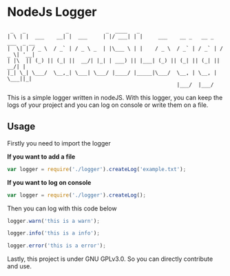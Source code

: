 # NodeJs Logger
 ```
  _   _             _            _  ____   _                                     
 | \ | |  ___    __| |  ___     | |/ ___| | |     ___    __ _   __ _   ___  _ __ 
 |  \| | / _ \  / _` | / _ \ _  | |\___ \ | |    / _ \  / _` | / _` | / _ \| '__|
 | |\  || (_) || (_| ||  __/| |_| | ___) || |___| (_) || (_| || (_| ||  __/| |   
 |_| \_| \___/  \__,_| \___| \___/ |____/ |_____|\___/  \__, | \__, | \___||_|   
                                                        |___/  |___/             
```

This is a simple logger written in nodeJS. With this logger, you can keep the logs of your project and you can log on console or write them on a file. 

## Usage

Firstly you need to import the logger

**If you want to add a file**

```js
var logger = require('./logger').createLog('example.txt');
````
**If you want to log on console**

```js
var logger = require('./logger').createLog();
```
Then you can log with this code below

```js
logger.warn('this is a warn');
```

```js
logger.info('this is a info');
```

```js
logger.error('this is a error');
```

Lastly, this project is under GNU GPLv3.0. So you can directly contribute and use.

